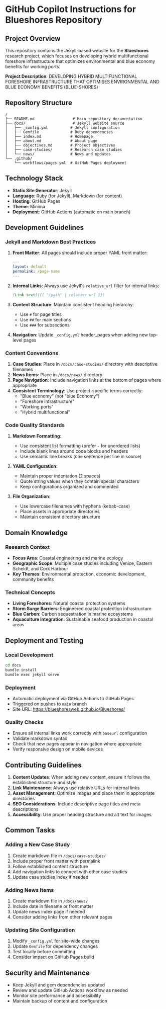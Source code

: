 # GitHub Copilot Instructions for Blueshores Repository

## Project Overview

This repository contains the Jekyll-based website for the **Blueshores** research project, which focuses on developing hybrid multifunctional foreshore infrastructure that optimizes environmental and blue economy benefits for working ports.

**Project Description**: DEVELOPING HYBRID MULTIFUNCTIONAL FORESHORE INFRASTRUCTURE THAT OPTIMISES ENVIRONMENTAL AND BLUE ECONOMY BENEFITS (BLUE-SHORES)

## Repository Structure

```
/
├── README.md                 # Main repository documentation
├── docs/                     # Jekyll website source
│   ├── _config.yml          # Jekyll configuration
│   ├── Gemfile              # Ruby dependencies
│   ├── index.md             # Homepage
│   ├── about.md             # About page
│   ├── objectives.md        # Project objectives
│   ├── case-studies/        # Research case studies
│   └── news/                # News and updates
└── .github/
    └── workflows/pages.yml  # GitHub Pages deployment
```

## Technology Stack

- **Static Site Generator**: Jekyll
- **Language**: Ruby (for Jekyll), Markdown (for content)
- **Hosting**: GitHub Pages
- **Theme**: Minima
- **Deployment**: GitHub Actions (automatic on main branch)

## Development Guidelines

### Jekyll and Markdown Best Practices

1. **Front Matter**: All pages should include proper YAML front matter:
   ```yaml
   ---
   layout: default
   permalink: /page-name
   ---
   ```

2. **Internal Links**: Always use Jekyll's `relative_url` filter for internal links:
   ```markdown
   [Link text]({{ "/path" | relative_url }})
   ```

3. **Content Structure**: Maintain consistent heading hierarchy:
   - Use `#` for page titles
   - Use `##` for main sections  
   - Use `###` for subsections

4. **Navigation**: Update `_config.yml` header_pages when adding new top-level pages

### Content Conventions

1. **Case Studies**: Place in `/docs/case-studies/` directory with descriptive filenames
2. **News Items**: Place in `/docs/news/` directory
3. **Page Navigation**: Include navigation links at the bottom of pages where appropriate
4. **Consistent Terminology**: Use project-specific terms correctly:
   - "Blue economy" (not "blue Economy")
   - "Foreshore infrastructure" 
   - "Working ports"
   - "Hybrid multifunctional"

### Code Quality Standards

1. **Markdown Formatting**:
   - Use consistent list formatting (prefer `-` for unordered lists)
   - Include blank lines around code blocks and headers
   - Use semantic line breaks (one sentence per line in source)

2. **YAML Configuration**:
   - Maintain proper indentation (2 spaces)
   - Quote string values when they contain special characters
   - Keep configurations organized and commented

3. **File Organization**:
   - Use lowercase filenames with hyphens (kebab-case)
   - Place assets in appropriate directories
   - Maintain consistent directory structure

## Domain Knowledge

### Research Context
- **Focus Area**: Coastal engineering and marine ecology
- **Geographic Scope**: Multiple case studies including Venice, Eastern Scheldt, and Cork Harbour
- **Key Themes**: Environmental protection, economic development, community benefits

### Technical Concepts
- **Living Foreshores**: Natural coastal protection systems
- **Storm Surge Barriers**: Engineered coastal protection infrastructure
- **Blue Carbon**: Carbon sequestration in marine ecosystems
- **Aquaculture Integration**: Sustainable seafood production in coastal areas

## Deployment and Testing

### Local Development
```bash
cd docs
bundle install
bundle exec jekyll serve
```

### Deployment
- Automatic deployment via GitHub Actions to GitHub Pages
- Triggered on pushes to `main` branch
- Site URL: https://blueshoresweb.github.io/Blueshores/

### Quality Checks
- Ensure all internal links work correctly with `baseurl` configuration
- Validate markdown syntax
- Check that new pages appear in navigation where appropriate
- Verify responsive design on mobile devices

## Contributing Guidelines

1. **Content Updates**: When adding new content, ensure it follows the established structure and style
2. **Link Maintenance**: Always use relative URLs for internal links
3. **Asset Management**: Optimize images and place them in appropriate directories
4. **SEO Considerations**: Include descriptive page titles and meta descriptions
5. **Accessibility**: Use proper heading structure and alt text for images

## Common Tasks

### Adding a New Case Study
1. Create markdown file in `/docs/case-studies/`
2. Include proper front matter with permalink
3. Follow established content structure
4. Add navigation links to connect with other case studies
5. Update case studies index if needed

### Adding News Items
1. Create markdown file in `/docs/news/`
2. Include date in filename or front matter
3. Update news index page if needed
4. Consider adding links from other relevant pages

### Updating Site Configuration
1. Modify `_config.yml` for site-wide changes
2. Update `Gemfile` for dependency changes
3. Test locally before committing
4. Consider impact on GitHub Pages build

## Security and Maintenance

- Keep Jekyll and gem dependencies updated
- Review and update GitHub Actions workflow as needed
- Monitor site performance and accessibility
- Maintain backup of content and configuration